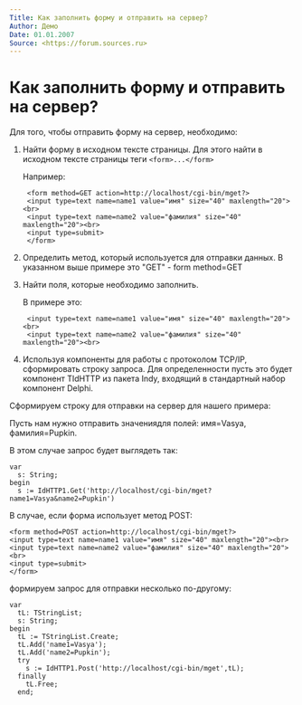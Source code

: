 ```yaml
---
Title: Как заполнить форму и отправить на сервер?
Author: Демо
Date: 01.01.2007
Source: <https://forum.sources.ru>
---
```



Как заполнить форму и отправить на сервер?
==========================================

Для того, чтобы отправить форму на сервер, необходимо:

1. Найти форму в исходном тексте страницы.
Для этого найти в исходном тексте страницы теги `<form>...</form>`

    Например:

        <form method=GET action=http://localhost/cgi-bin/mget?>
        <input type=text name=name1 value="имя" size="40" maxlength="20"><br>
        <input type=text name=name2 value="фамилия" size="40" maxlength="20"><br>
        <input type=submit>
        </form>


2. Определить метод, который используется для отправки данных. В
указанном выше примере это "GET" - form method=GET

3. Найти поля, которые необходимо заполнить.

    В примере это:

        <input type=text name=name1 value="имя" size="40" maxlength="20"><br>
        <input type=text name=name2 value="фамилия" size="40" maxlength="20"><br>


4. Используя компоненты для работы с протоколом TCP/IP, сформировать
строку запроса.
Для определенности пусть это будет компонент TIdHTTP из пакета Indy,
входящий в стандартный набор компонент Delphi.


Сформируем строку для отправки на сервер для нашего примера:

Пусть нам нужно отправить значениядля полей: имя=Vasya, фамилия=Pupkin.

В этом случае запрос будет выглядеть так:

    var
      s: String;
    begin
      s := IdHTTP1.Get('http://localhost/cgi-bin/mget?name1=Vasya&name2=Pupkin')


В случае, если форма использует метод POST:

    <form method=POST action=http://localhost/cgi-bin/mget?>
    <input type=text name=name1 value="имя" size="40" maxlength="20"><br>
    <input type=text name=name2 value="фамилия" size="40" maxlength="20"><br>
    <input type=submit>
    </form>

формируем запрос для отправки несколько по-другому:

    var
      tL: TStringList;
      s: String;
    begin
      tL := TStringList.Create;
      tL.Add('name1=Vasya');
      tL.Add('name2=Pupkin');
      try
        s := IdHTTP1.Post('http://localhost/cgi-bin/mget',tL);
      finally
        tL.Free;
      end;

